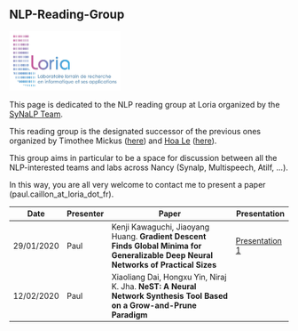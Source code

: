## NLP-Reading-Group

<p>
  <img src="https://raw.githubusercontent.com/paulcaillon/NLP-Reading-Group/master/logo_loria_complet.jpg?raw=true?raw=true" width=200px />
</p>

This page is dedicated to the NLP reading group at Loria organized by the [SyNaLP Team](https://synalp.loria.fr). 

This reading group is the designated successor of the previous ones organized by Timothee Mickus ([here](https://timotheemickus.github.io/reading_group.html)) and [Hoa Le](https://lethienhoablog.wordpress.com) ([here](https://github.com/lethienhoa/Deep-Learning-and-Natural-Language-Understanding-Reading-Group)).

This group aims in particular to be a space for discussion between all the NLP-interested teams and labs across Nancy (Synalp, Multispeech, Atilf, ...). 

In this way, you are all very welcome to contact me to present a paper (paul.caillon_at_loria_dot_fr). 


| Date | Presenter | Paper | Presentation |
|-------------|-------------|------------------------------|------|
| 29/01/2020 | Paul | Kenji Kawaguchi, Jiaoyang Huang. **Gradient Descent Finds Global Minima for Generalizable Deep Neural Networks of Practical Sizes** | [Presentation 1](https://github.com/paulcaillon/NLP-Reading-Group/blob/master/ReadingGroup1.pdf)
| 12/02/2020 | Paul | Xiaoliang Dai, Hongxu Yin, Niraj K. Jha. **NeST: A Neural Network Synthesis Tool Based on a Grow-and-Prune Paradigm**|  |
